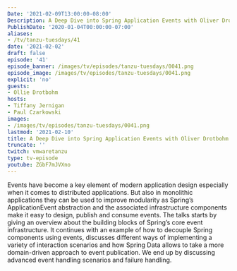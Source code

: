```yaml
---
Date: '2021-02-09T13:00:00-08:00'
Description: A Deep Dive into Spring Application Events with Oliver Drotbohm
PublishDate: '2020-01-04T00:00:00-07:00'
aliases:
- /tv/tanzu-tuesdays/41
date: '2021-02-02'
draft: false
episode: '41'
episode_banner: /images/tv/episodes/tanzu-tuesdays/0041.png
episode_image: /images/tv/episodes/tanzu-tuesdays/0041.png
explicit: 'no'
guests:
- Ollie Drotbohm
hosts:
- Tiffany Jernigan
- Paul Czarkowski
images:
- /images/tv/episodes/tanzu-tuesdays/0041.png
lastmod: '2021-02-10'
title: A Deep Dive into Spring Application Events with Oliver Drotbohm
truncate: ''
twitch: vmwaretanzu
type: tv-episode
youtube: ZGbF7mJVXno
---
```


Events have become a key element of modern application design especially when it comes to distributed applications. But also in monolithic applications they can be used to improve modularity as Spring’s ApplicationEvent abstraction and the associated infrastructure components make it easy to design, publish and consume events.  The talks starts by giving an overview about the building blocks of Spring’s core event infrastructure. It continues with an example of how to decouple Spring components using events, discusses different ways of implementing a variety of interaction scenarios and how Spring Data allows to take a more domain-driven approach to event publication. We end up by discussing advanced event handling scenarios and failure handling.